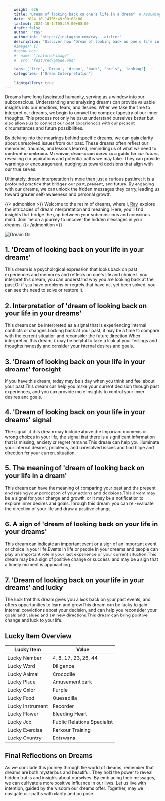 ```yaml
---
    weight: 626
    title: "Dream of looking back on one's life in a dream"  # Assuming 'title' column exists
    date: 2024-10-14T05:49:00+08:00
    lastmod: 2024-10-14T05:49:00+08:00
    draft: false
    author: "ray"
    authorLink: "https://instagram.com/ray._.atelier"
    description: "Discover how 'Dream of looking back on one's life in a dream' can interpret your future and uncover its significant meanings in your life."
    #images: []
    #resources:
    #- name: "featured-image"
    #  src: "featured-image.png"
    
    tags: ['life', 'Dream', 'dream', 'back', "one's", 'looking']
    categories: ["Dream Interpretation"]
    
    lightgallery: true
---
```

    
Dreams have long fascinated humanity, serving as a window into our subconscious. Understanding and analyzing dreams can provide valuable insights into our emotions, fears, and desires. When we take the time to interpret our dreams, we begin to unravel the complex tapestry of our inner thoughts. This process not only helps us understand ourselves better but also allows us to connect our past experiences with our present circumstances and future possibilities.

By delving into the meanings behind specific dreams, we can gain clarity about unresolved issues from our past. These dreams often reflect our memories, traumas, and lessons learned, reminding us of what we need to confront or embrace. Moreover, dreams can serve as a guide for our future, revealing our aspirations and potential paths we may take. They can provide warnings or encouragement, nudging us toward decisions that align with our true selves.

Ultimately, dream interpretation is more than just a curious pastime; it is a profound practice that bridges our past, present, and future. By engaging with our dreams, we can unlock the hidden messages they carry, leading us toward greater self-awareness and personal growth.

{{< admonition >}}
Welcome to the realm of dreams, where I, [Ray](https://instagram.com/ray._.atelier), explore the intricacies of dream interpretation and meaning. Here, you’ll find insights that bridge the gap between your subconscious and conscious mind. Join me on a journey to uncover the hidden messages in your dreams.
{{< /admonition >}}

![Dream Grl](https://cdn.pixabay.com/photo/2017/11/02/03/35/gothic-2910057_1280.jpg "Dream Grl")

## 1. 'Dream of looking back on your life in your dreams'
This dream is a psychological expression that looks back on past experiences and memories and reflects on one's life and choice.If you interpret this dream, you can understand why you are looking back at the past.Or if you have problems or regrets that have not yet been solved, you can see the need to solve or restore it.

## 2. Interpretation of 'dream of looking back on your life in your dreams'
This dream can be interpreted as a signal that is experiencing internal conflicts or changes.Looking back at your past, it may be a time to compare with the current situation and reconsider the future direction.When interpreting this dream, it may be helpful to take a look at your feelings and thoughts honestly and consider your internal desires and goals.

## 3. 'Dream of looking back on your life in your dreams' foresight
If you have this dream, today may be a day when you think and feel about your past.This dream can help you make your current decision through past experiences, and you can provide more insights to control your inner desires and goals.

## 4. 'Dream of looking back on your life in your dreams' signal
The signal of this dream may include above the important moments or wrong choices in your life, the signal that there is a significant information that is missing, anxiety or regret remains.This dream can help you illuminate your internal desires, problems, and unresolved issues and find hope and direction for your current situation.

## 5. The meaning of 'dream of looking back on your life in a dream'
This dream can have the meaning of comparing your past and the present and raising your perception of your actions and decisions.This dream may be a signal for your change and growth, or it may be a notification to explore inner desires and goals.Through this dream, you can re -evaluate the direction of your life and draw a positive change.

## 6. A sign of 'dream of looking back on your life in your dreams'
This dream can indicate an important event or a sign of an important event or choice in your life.Events in life or people in your dreams and people can play an important role in your last experience or your current situation.This dream may be a sign of positive change or success, and may be a sign that a timely moment is approaching.

## 7. 'Dream of looking back on your life in your dreams' and lucky
The luck that this dream gives you a look back on your past events, and offers opportunities to learn and grow.This dream can be lucky to gain internal convictions about your decision, and can help you reconsider your goals and values and set new directions.This dream can bring positive change and luck to your life.

## Lucky Item Overview
| Lucky Item          | Value              |
|---------------|--------------------|
| Lucky Number        | 4, 8, 17, 23, 26, 44  |
| Lucky Word          | Diligence |
| Lucky Animal        | Crocodile |
| Lucky Place         | Amusement park     |
| Lucky Color         | Purple     |
| Lucky Food          | Quesadilla      |
| Lucky Instrument    | Recorder |
| Lucky Flower        | Bleeding Heart    |
| Lucky Job           | Public Relations Specialist       |
| Lucky Exercise      | Parkour Training  |
| Lucky Country       | Botswana    |


##  Final Reflections on Dreams

As we conclude this journey through the world of dreams, remember that dreams are both mysterious and beautiful. They hold the power to reveal hidden truths and insights about ourselves. By embracing their messages, we can cultivate a more positive influence in our lives. Let us live with intention, guided by the wisdom our dreams offer. Together, may we navigate our paths with clarity and purpose.
